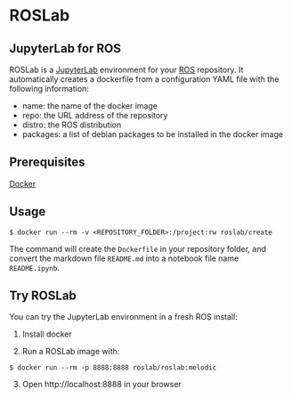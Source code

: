 # ROSLab

## JupyterLab for ROS

ROSLab is a [JupyterLab](https://jupyterlab.readthedocs.io/en/stable/)
environment for your [ROS](http://www.ros.org/) repository. 
It automatically creates a dockerfile
from a configuration YAML file with the following information:

- name: the name of the docker image
- repo: the URL address of the repository
- distro: the ROS distribution
- packages: a list of debian packages to be installed in the docker image

## Prerequisites

[Docker](https://www.docker.com/)

## Usage

```
$ docker run --rm -v <REPOSITORY_FOLDER>:/project:rw roslab/create
```

The command will create the `Dockerfile` in your repository folder,
and convert the markdown file `README.md` into a notebook file name
`README.ipynb`.

## Try ROSLab

You can try the JupyterLab environment in a fresh ROS install:

1. Install docker

2. Run a ROSLab image with:
```
$ docker run --rm -p 8888:8888 roslab/roslab:melodic
```

3. Open http://localhost:8888 in your browser
